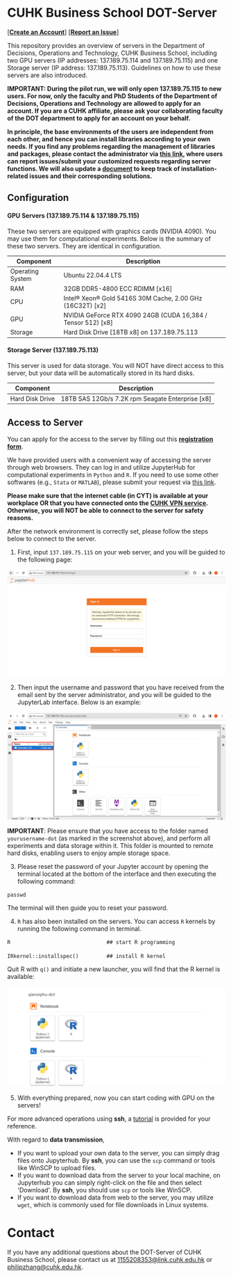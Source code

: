 # CUHK Business School DOT-Server

[[**Create an Account**](https://docs.google.com/forms/d/e/1FAIpQLSeT2iQ311o1I-IW_9hPJ3kP0iEuOM8kqR8Lfs-KphaNBxeGvQ/viewform?usp=sf_link)] [[**Report an Issue**](https://docs.google.com/forms/d/e/1FAIpQLSfEhb-JFyDJY4YJZTm_8JhlqI9xnspSksopMaF1Cem5TAclyw/viewform?usp=sf_link)]

This repository provides an overview of servers in the Department of Decisions, Operations and Technology, CUHK Business School, including two GPU servers (IP addresses: 137.189.75.114 and 137.189.75.115) and one Storage server (IP address: 137.189.75.113). Guidelines on how to use these servers are also introduced.

**IMPORTANT: During the pilot run, we will only open 137.189.75.115 to new users. For now, only the faculty and PhD Students of the Department of Decisions, Operations and Technology are allowed to apply for an account. If you are a CUHK affiliate, please ask your collaborating faculty of the DOT department to apply for an account on your behalf.**

**In principle, the base environments of the users are independent from each other, and hence you can install libraries according to your own needs. If you find any problems regarding the management of libraries and packages, please contact the administrator via [this link](https://docs.google.com/forms/d/e/1FAIpQLSfEhb-JFyDJY4YJZTm_8JhlqI9xnspSksopMaF1Cem5TAclyw/viewform?usp=sf_link), where users can report issues/submit your customized requests regarding server functions. We will also update a [document](https://github.com/QiansiqiHu/DOT-server/blob/main/JupyterHub_env.pdf) to keep track of installation-related issues and their corresponding solutions.**

## Configuration

#### GPU Servers (137.189.75.114 & 137.189.75.115)
These two servers are equipped with graphics cards (NVIDIA 4090). You may use them for computational experiments. Below is the summary of these two servers. They are identical in configuration.

|Component| Description|
|---------|------------|
|Operating System       |Ubuntu 22.04.4 LTS|
|RAM                    |32GB DDR5-4800 ECC RDIMM [x16]|
|CPU|Intel® Xeon® Gold 5416S 30M Cache, 2.00 GHz (16C32T) [x2]|
|GPU|NVIDIA GeForce RTX 4090 24GB (CUDA 16,384 / Tensor 512) [x8]|
|Storage|Hard Disk Drive [18TB x8] on 137.189.75.113|

#### Storage Server (137.189.75.113)
This server is used for data storage. You will NOT have direct access to this server, but your data will be automatically stored in its hard disks.

|Component| Description|
|---------|------------|
|Hard Disk Drive|18TB SAS 12Gb/s 7.2K rpm Seagate Enterprise [x8]|


## Access to Server

You can apply for the access to the server by filling out this [**registration form**](https://docs.google.com/forms/d/e/1FAIpQLSeT2iQ311o1I-IW_9hPJ3kP0iEuOM8kqR8Lfs-KphaNBxeGvQ/viewform?usp=sf_link).

We have provided users with a convenient way of accessing the server through web browsers. They can log in and utilize JupyterHub for computational experiments in `Python` and `R`. If you need to use some other softwares (e.g., `Stata` or `MATLAB`), please submit your request via [this link](https://docs.google.com/forms/d/e/1FAIpQLSfEhb-JFyDJY4YJZTm_8JhlqI9xnspSksopMaF1Cem5TAclyw/viewform?usp=sf_link). 

**Please make sure that the internet cable (in CYT) is available at your workplace OR that you have connected onto the [CUHK VPN service](https://www.itsc.cuhk.edu.hk/all-it/wifi-and-network/cuhk-vpn/). Otherwise, you will NOT be able to connect to the server for safety reasons.** 

After the network environment is correctly set, please follow the steps below to connect to the server.

1. First, input `137.189.75.115` on your web server, and you will be guided to the following page:

![image](https://github.com/QiansiqiHu/DOT-server/blob/main/img/login.png)

2. Then input the username and password that you have received from the email sent by the server administrator, and you will be guided to the JupyterLab interface. Below is an example:

![image](https://github.com/QiansiqiHu/DOT-server/blob/main/img/jupyter.png)

**IMPORTANT**: Please ensure that you have access to the folder named `yourusername-dot` (as marked in the screenshot above), and perform all experiments and data storage within it. This folder is mounted to remote hard disks, enabling users to enjoy ample storage space.

3. Please reset the password of your Jupyter account by opening the terminal located at the bottom of the interface and then executing the following command:
```
passwd
```
The terminal will then guide you to reset your password. 

4. `R` has also been installed on the servers. You can access `R` kernels by running the following command in terminal.

```
R                               ## start R programming

IRkernel::installspec()         ## install R kernel
```

Quit R with `q()` and initiate a new launcher, you will find that the R kernel is available:

![image](https://github.com/QiansiqiHu/DOT-server/blob/main/img/R_kernel.png)

5. With everything prepared, now you can start coding with GPU on the servers! 


For more advanced operations using **ssh**, a [tutorial](https://github.com/QiansiqiHu/DOT-server/blob/main/SSH_access.pdf) is provided for your reference. 

With regard to **data transmission**, 
* If you want to upload your own data to the server, you can simply drag files onto Jupyterhub. By **ssh**, you can use the `scp` command or tools like WinSCP to upload files.
* If you want to download data from the server to your local machine, on Jupyterhub you can simply right-click on the file and then select 'Download'. By **ssh**, you should use `scp` or tools like WinSCP.
* If you want to download data from web to the server, you may utilize `wget`, which is commonly used for file downloads in Linux systems.   

# Contact

If you have any additional questions about the DOT-Server of CUHK Business School, please contact us at 1155208353@link.cuhk.edu.hk or philipzhang@cuhk.edu.hk.

